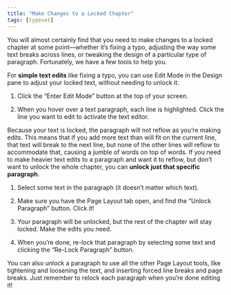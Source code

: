 ```yaml
---
title: "Make Changes to a Locked Chapter"
tags: [typeset]
---
```

 
<html><body><section data-type="chapter" class="hsecchapter" data-hederis-type="hsecchapter" id="locked-changes" data-pi-attrs="id: locked-changes; data-tags: typeset;" role="doc-chapter" data-tags="typeset" data-author-name=" " data-book-title=" " title="Make Changes to a Locked Chapter"><p class="hblkp" data-hederis-type="hblkp" id="p0FcoozY1">You will almost certainly find that you need to make changes to a locked chapter at some point&#8212;whether it&#8217;s fixing a typo, adjusting the way some text breaks across lines, or tweaking the design of a particular type of paragraph. Fortunately, we have a few tools to help you.</p><p class="hblkp" data-hederis-type="hblkp" id="psTEdrWqa">For <strong data-hederis-type="hspanstrong" id="pJ8PzwRaW">simple text edits</strong> like fixing a typo, you can use Edit Mode in the Design pane to adjust your locked text, without needing to unlock it. </p><ol class="hwprnumlist" data-hederis-type="hwprnumlist" id="pZnolgI3u"><li class="hblkoli" data-hederis-type="hblkoli" id="liwl3zRwmL"><p class="hblkoli" data-hederis-type="hblklip" id="pKxtM1p3h">Click the &#8220;Enter Edit Mode&#8221; button at the top of your screen.</p></li><li class="hblkoli" data-hederis-type="hblkoli" id="li92gTzEJI"><p class="hblkoli" data-hederis-type="hblklip" id="pC1UH41vu">When you hover over a text paragraph, each line is highlighted. Click the line you want to edit to activate the text editor.</p></li></ol><p class="hblkp" data-hederis-type="hblkp" id="p1lR2HBj1">Because your text is locked, the paragraph will not reflow as you&#8217;re making edits. This means that if you add more text than will fit on the current line, that text will break to the next line, but none of the other lines will reflow to accommodate that, causing a jumble of words on top of words. If you need to make heavier text edits to a paragraph and want it to reflow, but don&#8217;t want to unlock the whole chapter, you can <strong class="hspanstrong" data-hederis-type="hspanstrong" id="payFFxN1q">unlock just that specific paragraph</strong>.</p><ol class="hwprnumlist" data-hederis-type="hwprnumlist" id="pvlz198Sr"><li class="hblkoli" data-hederis-type="hblkoli" id="ligv03Z800"><p class="hblkoli" data-hederis-type="hblklip" id="p3SrE0BBI">Select some text in the paragraph (it doesn&#8217;t matter which text).</p></li><li class="hblkoli" data-hederis-type="hblkoli" id="liArkMRbxS"><p class="hblkoli" data-hederis-type="hblklip" id="pHMw4X5AR">Make sure you have the Page Layout tab open, and find the &#8220;Unlock Paragraph&#8221; button. Click it!</p></li><li class="hblkoli" data-hederis-type="hblkoli" id="litiYGPMz3"><p class="hblkoli" data-hederis-type="hblklip" id="pILtUv4YO">Your paragraph will be unlocked, but the rest of the chapter will stay locked. Make the edits you need.</p></li><li class="hblkoli" data-hederis-type="hblkoli" id="lifCWc7yVd"><p class="hblkoli" data-hederis-type="hblklip" id="pHX3BTEaq">When you&#8217;re done, re-lock that paragraph by selecting some text and clicking the &#8220;Re-Lock Paragraph&#8221; button.</p></li></ol><p class="hblkp" data-hederis-type="hblkp" id="p3cI1pgPI">You can also unlock a paragraph to use all the other Page Layout tools, like tightening and loosening the text, and inserting forced line breaks and page breaks. Just remember to relock each paragraph when you&#8217;re done editing it!</p></section></body></html>

